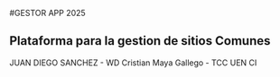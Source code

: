 #GESTOR APP 2025
## Plataforma para la gestion  de sitios Comunes
JUAN DIEGO SANCHEZ - WD
Cristian Maya Gallego - TCC UEN CI
